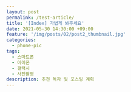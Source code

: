 ```yaml
---
layout: post
permalink: /test-article/
title: '[Index] 가볍게 봐주세요'
date: 2021-05-30 14:30:00 +09:00
feature: '/img/posts/02/post2_thumbnail.jpg'
categories:
  - phone-pic
tags:
  - 스마트폰
  - 아이폰
  - 갤럭시
  - 사진촬영
description: 추천 독자 및 포스팅 계획
---
```

